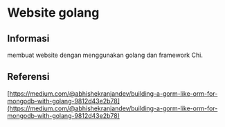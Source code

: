 # Website golang

## Informasi

membuat website dengan menggunakan golang dan framework Chi.

## Referensi

[https://medium.com/@abhishekranjandev/building-a-gorm-like-orm-for-mongodb-with-golang-9812d43e2b78](https://medium.com/@abhishekranjandev/building-a-gorm-like-orm-for-mongodb-with-golang-9812d43e2b78)
